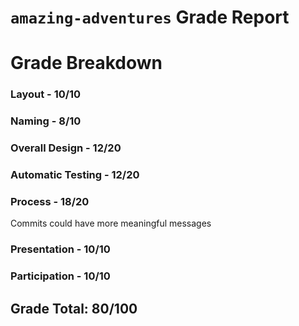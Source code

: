 # `amazing-adventures` Grade Report

# Grade Breakdown

### Layout - 10/10

### Naming - 8/10

### Overall Design - 12/20

### Automatic Testing - 12/20

### Process - 18/20
Commits could have more meaningful messages

### Presentation - 10/10

### Participation - 10/10

## Grade Total: 80/100
